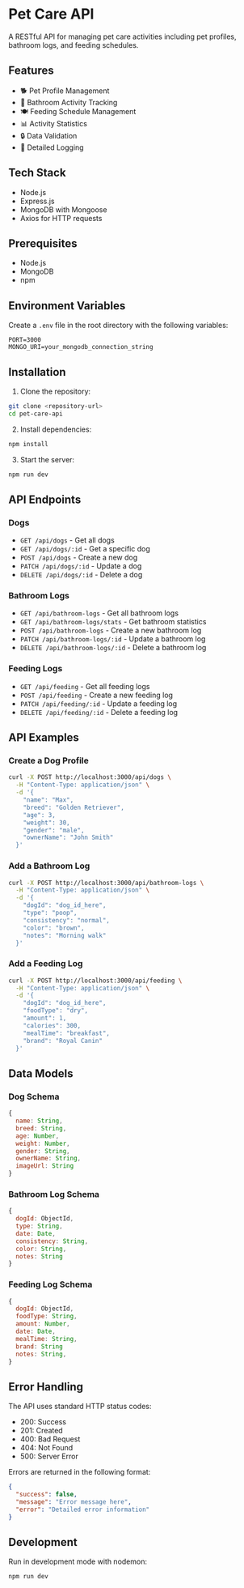 # Pet Care API

A RESTful API for managing pet care activities including pet profiles, bathroom logs, and feeding schedules.

## Features

- 🐕 Pet Profile Management
- 🚽 Bathroom Activity Tracking
- 🍽️ Feeding Schedule Management
- 📊 Activity Statistics
- 🔒 Data Validation
- 📝 Detailed Logging

## Tech Stack

- Node.js
- Express.js
- MongoDB with Mongoose
- Axios for HTTP requests

## Prerequisites

- Node.js
- MongoDB
- npm

## Environment Variables

Create a `.env` file in the root directory with the following variables:

```env
PORT=3000
MONGO_URI=your_mongodb_connection_string
```

## Installation

1. Clone the repository:
```bash
git clone <repository-url>
cd pet-care-api
```

2. Install dependencies:
```bash
npm install
```

3. Start the server:
```bash
npm run dev
```

## API Endpoints

### Dogs

- `GET /api/dogs` - Get all dogs
- `GET /api/dogs/:id` - Get a specific dog
- `POST /api/dogs` - Create a new dog
- `PATCH /api/dogs/:id` - Update a dog
- `DELETE /api/dogs/:id` - Delete a dog

### Bathroom Logs

- `GET /api/bathroom-logs` - Get all bathroom logs
- `GET /api/bathroom-logs/stats` - Get bathroom statistics
- `POST /api/bathroom-logs` - Create a new bathroom log
- `PATCH /api/bathroom-logs/:id` - Update a bathroom log
- `DELETE /api/bathroom-logs/:id` - Delete a bathroom log

### Feeding Logs

- `GET /api/feeding` - Get all feeding logs
- `POST /api/feeding` - Create a new feeding log
- `PATCH /api/feeding/:id` - Update a feeding log
- `DELETE /api/feeding/:id` - Delete a feeding log

## API Examples

### Create a Dog Profile

```bash
curl -X POST http://localhost:3000/api/dogs \
  -H "Content-Type: application/json" \
  -d '{
    "name": "Max",
    "breed": "Golden Retriever",
    "age": 3,
    "weight": 30,
    "gender": "male",
    "ownerName": "John Smith"
  }'
```

### Add a Bathroom Log

```bash
curl -X POST http://localhost:3000/api/bathroom-logs \
  -H "Content-Type: application/json" \
  -d '{
    "dogId": "dog_id_here",
    "type": "poop",
    "consistency": "normal",
    "color": "brown",
    "notes": "Morning walk"
  }'
```

### Add a Feeding Log

```bash
curl -X POST http://localhost:3000/api/feeding \
  -H "Content-Type: application/json" \
  -d '{
    "dogId": "dog_id_here",
    "foodType": "dry",
    "amount": 1,
    "calories": 300,
    "mealTime": "breakfast",
    "brand": "Royal Canin"
  }'
```

## Data Models

### Dog Schema
```javascript
{
  name: String,
  breed: String,
  age: Number,
  weight: Number,
  gender: String,
  ownerName: String,
  imageUrl: String
}
```

### Bathroom Log Schema
```javascript
{
  dogId: ObjectId,
  type: String,
  date: Date,
  consistency: String,
  color: String,
  notes: String
}
```

### Feeding Log Schema
```javascript
{
  dogId: ObjectId,
  foodType: String,
  amount: Number,
  date: Date,
  mealTime: String,
  brand: String
  notes: String,
}
```

## Error Handling

The API uses standard HTTP status codes:

- 200: Success
- 201: Created
- 400: Bad Request
- 404: Not Found
- 500: Server Error

Errors are returned in the following format:

```json
{
  "success": false,
  "message": "Error message here",
  "error": "Detailed error information"
}
```

## Development

Run in development mode with nodemon:
```bash
npm run dev
```
